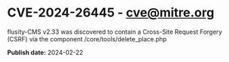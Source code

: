 # CVE-2024-26445 - cve@mitre.org

flusity-CMS v2.33 was discovered to contain a Cross-Site Request Forgery (CSRF) via the component /core/tools/delete_place.php

**Publish date:** 2024-02-22
